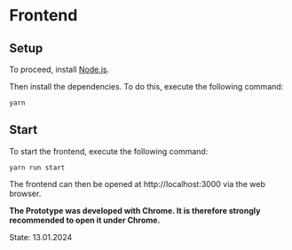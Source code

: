 # Frontend

## Setup

To proceed, install [Node.js](https://nodejs.org/en/).

Then install the dependencies. To do this, execute the following command:

```shell 
yarn
```

## Start

To start the frontend, execute the following command:

```shell 
yarn run start
```

The frontend can then be opened at http://localhost:3000 via the web browser.

**The Prototype was developed with Chrome. It is therefore strongly recommended to open it under Chrome.**

State: 13.01.2024
